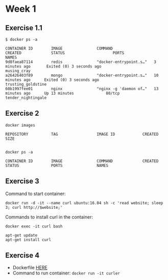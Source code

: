 # Week 1

## Exercise 1.1

```
$ docker ps -a

CONTAINER ID        IMAGE               COMMAND                  CREATED             STATUS                     PORTS               NAMES
9d8faea87114        redis               "docker-entrypoint.s…"   3 minutes ago       Exited (0) 3 seconds ago                       musing_cray
a26426403f89        mongo               "docker-entrypoint.s…"   10 minutes ago      Exited (0) 3 seconds ago                       trusting_goldstine
60b1997fee01        nginx               "nginx -g 'daemon of…"   13 minutes ago      Up 13 minutes              80/tcp              tender_nightingale

```

## Exercise 2

```
docker images

REPOSITORY          TAG                 IMAGE ID            CREATED        SIZE


docker ps -a

CONTAINER ID        IMAGE               COMMAND             CREATED             STATUS              PORTS               NAMES
```

## Exercise 3

Command to start container:

`docker run -d -it --name curl ubuntu:16.04 sh -c 'read website; sleep 3; curl http://$website;'`

Commands to install curl in the container:

`docker exec -it curl bash`

```
apt-get update
apt-get install curl
```

## Exercise 4

- Dockerfile [HERE](exercise_4/Dockerfile)
- Command to run container: `docker run -it curler`
